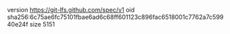 version https://git-lfs.github.com/spec/v1
oid sha256:6c75ae6fc75101fbae6ad6c68ff601123c896fac6518001c7762a7c59940e24f
size 5151
